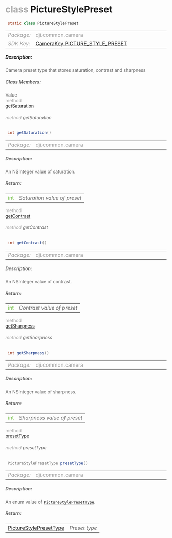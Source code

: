 <div class="article"><h1 ><font color="#AAA">class </font>PictureStylePreset</h1></div>

~~~java
 static class PictureStylePreset 
~~~

<html><table class="table-supportedby"><tr valign="top"><td width=15%><font color="#999"><i>Package:</i></td><td width=85%><font color="#999">dji.common.camera</td></tr><tr valign="top"><td width=15%><font color="#999"><i>SDK Key:</i></td><td width=85%><font color="#999"><a href="/Components/KeyManager/DJICameraKey.html#camerakey_picture_style_preset_key">CameraKey.PICTURE_STYLE_PRESET</a></td></tr></table></html>



##### Description:



<font color="#666">Camera preset type that stores saturation, contrast and sharpness



##### Class Members:

<div class="api-row" id="djicamera_djicamerapicturestylepreset_saturation"><div class="api-col left">Value</div><div class="api-col middle" style="color:#AAA">method</div><div class="api-col right"><a class="trigger" href="#djicamera_djicamerapicturestylepreset_saturation_inline">getSaturation</a></div></div><div class="inline-doc" id="djicamera_djicamerapicturestylepreset_saturation_inline"

><div class="article"><h6 ><font color="#AAA">method </font>getSaturation</h6></div>

~~~java
 int getSaturation() 
~~~

<html><table class="table-supportedby"><tr valign="top"><td width=15%><font color="#999"><i>Package:</i></td><td width=85%><font color="#999">dji.common.camera</td></tr></table></html>



##### Description:



<font color="#666">An NSInteger value of saturation.



##### Return:

<html><table class="table-inline-parameters"><tr valign="top"><td><font color="#70BF41">int</td><td><font color="#666"><i>Saturation value of preset</i></td></tr></table></html></div>

<div class="api-row" id="djicamera_djicamerapicturestylepreset_contrast"><div class="api-col left"></div><div class="api-col middle" style="color:#AAA">method</div><div class="api-col right"><a class="trigger" href="#djicamera_djicamerapicturestylepreset_contrast_inline">getContrast</a></div></div><div class="inline-doc" id="djicamera_djicamerapicturestylepreset_contrast_inline"

><div class="article"><h6 ><font color="#AAA">method </font>getContrast</h6></div>

~~~java
 int getContrast() 
~~~

<html><table class="table-supportedby"><tr valign="top"><td width=15%><font color="#999"><i>Package:</i></td><td width=85%><font color="#999">dji.common.camera</td></tr></table></html>



##### Description:



<font color="#666">An NSInteger value of contrast.



##### Return:

<html><table class="table-inline-parameters"><tr valign="top"><td><font color="#70BF41">int</td><td><font color="#666"><i>Contrast value of preset</i></td></tr></table></html></div>

<div class="api-row" id="djicamera_djicamerapicturestylepreset_sharpness"><div class="api-col left"></div><div class="api-col middle" style="color:#AAA">method</div><div class="api-col right"><a class="trigger" href="#djicamera_djicamerapicturestylepreset_sharpness_inline">getSharpness</a></div></div><div class="inline-doc" id="djicamera_djicamerapicturestylepreset_sharpness_inline"

><div class="article"><h6 ><font color="#AAA">method </font>getSharpness</h6></div>

~~~java
 int getSharpness() 
~~~

<html><table class="table-supportedby"><tr valign="top"><td width=15%><font color="#999"><i>Package:</i></td><td width=85%><font color="#999">dji.common.camera</td></tr></table></html>



##### Description:



<font color="#666">An NSInteger value of sharpness.



##### Return:

<html><table class="table-inline-parameters"><tr valign="top"><td><font color="#70BF41">int</td><td><font color="#666"><i>Sharpness value of preset</i></td></tr></table></html></div>

<div class="api-row" id="djicamera_djicamerapicturestylepreset_presettype"><div class="api-col left"></div><div class="api-col middle" style="color:#AAA">method</div><div class="api-col right"><a class="trigger" href="#djicamera_djicamerapicturestylepreset_presettype_inline">presetType</a></div></div><div class="inline-doc" id="djicamera_djicamerapicturestylepreset_presettype_inline"

><div class="article"><h6 ><font color="#AAA">method </font>presetType</h6></div>

~~~java
 PictureStylePresetType presetType() 
~~~

<html><table class="table-supportedby"><tr valign="top"><td width=15%><font color="#999"><i>Package:</i></td><td width=85%><font color="#999">dji.common.camera</td></tr></table></html>



##### Description:



<font color="#666">An enum value of <code><a href="/Components/Camera/DJICamera_DJICameraSettingsDef.html#djicamera_djicamerapicturestylepresettype">PictureStylePresetType</a></code>.



##### Return:

<html><table class="table-inline-parameters"><tr valign="top"><td><font color="#70BF41"><a href="/Components/Camera/DJICamera_DJICameraSettingsDef.html#djicamera_djicamerapicturestylepresettype">PictureStylePresetType</a></td><td><font color="#666"><i>Preset type</i></td></tr></table></html></div>


